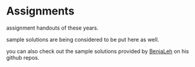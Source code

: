 # Assignments

assignment handouts of these years. 

sample solutions are being considered to be put here as well.

you can also check out the sample solutions provided by [BenjaLeh](https://github.com/BenjaLeh) on his github repos. 
